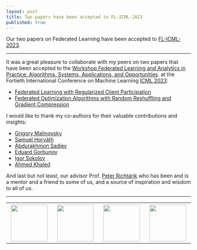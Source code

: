 ```yaml
---
layout: post
title: Two papers have been accepted to FL-ICML-2023
published: true
---
```


Our two papers on Federated Learning have been accepted to [FL-ICML-2023](https://fl-icml2023.github.io/). 

---

It was a great pleasure to collaborate with my peers on two papers that have been accepted to the [Workshop Federated Learning and Analytics in Practice: Algorithms, Systems, Applications, and Opportunities](https://fl-icml2023.github.io/).
at the Fortieth International Conference on Machine Learning [ICML 2023](https://icml.cc/Conferences/2023):

* [Federated Learning with Regularized Client Participation](https://arxiv.org/abs/2302.03662)
* [Federated Optimization Algorithms with Random Reshuffling and Gradient Compression](https://arxiv.org/abs/2206.07021)

I would like to thank my co-authors for their valuable contributions and insights:
* [Grigory Malinovsky](https://grigory-malinovsky.github.io/)
* [Samuel Horváth](https://sites.google.com/view/samuelhorvath) 
* [Abdurakhmon Sadiev](https://scholar.google.com/citations?user=g0CzD50AAAAJ&hl=ru)
* [Eduard Gorbunov](https://eduardgorbunov.github.io/)
* [Igor Sokolov](https://scholar.google.com/citations?user=OBbPecwAAAAJ&hl=en)
* [Ahmed Khaled](https://www.akhaled.org/)

And last but not least, our advisor Prof. [Peter Richtárik](https://richtarik.org/) who has been and is a mentor and a friend to some of us, and a source of inspiration and wisdom to all of us.

---

<table style="text-align:center;">
<tr>
<td style="padding:5px;text-align:center;vertical-align:middle;width:20%"> <img height="100px" src="https://burlachenkok.github.io/materials/KAUST-logo.png"/> </td> 
<td style="padding:5px;text-align:center;vertical-align:middle;width:20%"> <img height="100px" src="https://burlachenkok.github.io/materials/MBZUAI_Logo.png"/> </td> 
<td style="padding:5px;text-align:center;vertical-align:middle;width:20%"> <img height="100px" src="https://burlachenkok.github.io/materials/princeton-university-logo.png"/> </td> 
<td style="padding:5px;text-align:center;vertical-align:middle;width:20%"> <img height="100px" src="https://burlachenkok.github.io/materials/SDAIA-Logo-2.png"/> </td> 
</tr>
</table>
